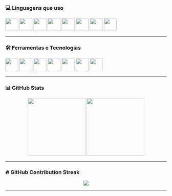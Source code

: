### 💻 Linguagens que uso
<p>
  <img src="https://cdn.jsdelivr.net/gh/devicons/devicon@latest/icons/html5/html5-original.svg" width="40" height="40"/>
  <img src="https://cdn.jsdelivr.net/gh/devicons/devicon@latest/icons/css3/css3-original.svg" width="40" height="40"/>
  <img src="https://cdn.jsdelivr.net/gh/devicons/devicon@latest/icons/javascript/javascript-original.svg" width="40" height="40"/>
  <img src="https://cdn.jsdelivr.net/gh/devicons/devicon@latest/icons/typescript/typescript-original.svg" width="40" height="40"/>        
  <img src="https://cdn.jsdelivr.net/gh/devicons/devicon@latest/icons/go/go-original.svg" width="40" height="40"/>
  <img src="https://cdn.jsdelivr.net/gh/devicons/devicon@latest/icons/ruby/ruby-original.svg" width="40" height="40"/>
  <img src="https://cdn.jsdelivr.net/gh/devicons/devicon@latest/icons/java/java-original.svg" width="40" height="40"/>
  <img src="https://icon.icepanel.io/Technology/svg/Docker.svg" width="40" height="40"/>
</p>

---

### 🛠️ Ferramentas e Tecnologias
<p>
  <img src="https://cdn.jsdelivr.net/gh/devicons/devicon@latest/icons/postgresql/postgresql-original.svg" width="40" height="40"/>
  <img src="https://cdn.jsdelivr.net/gh/devicons/devicon@latest/icons/postman/postman-original.svg" width="40" height="40"/>
  <img src="https://cdn.jsdelivr.net/gh/devicons/devicon@latest/icons/linux/linux-original.svg" width="40" height="40"/>
  <img src="https://cdn.jsdelivr.net/gh/devicons/devicon@latest/icons/git/git-original.svg" width="40" height="40"/>
  <img src="https://icon.icepanel.io/Technology/svg/Docker.svg" width="40" height="40"/>
  <img src="https://cdn.jsdelivr.net/gh/devicons/devicon@latest/icons/apache/apache-original.svg" width="40" height="40"/>
  <img src="https://cdn.jsdelivr.net/gh/devicons/devicon@latest/icons/traefikproxy/traefikproxy-original.svg" width="40" height="40"/>
</p>

---

### 📊 GitHub Stats

<div align="center">
  <img height="180em" src="https://github-readme-stats.vercel.app/api?username=leolucena22&show_icons=true&theme=tokyonight&include_all_commits=true&count_private=true"/>
  <img height="180em" src="https://github-readme-stats.vercel.app/api/top-langs/?username=leolucena22&layout=compact&langs_count=7&theme=tokyonight"/>
</div>

---

### 🔥 GitHub Contribution Streak

<p align="center">
  <img src="https://github-readme-streak-stats.herokuapp.com/?user=leolucena22&theme=tokyonight&hide_border=false"/>
</p>

---

<!-- ### 🐍 Snake do GitHub (contribuições animadas)

<p align="center">
  <img src="https://github.com/leolucena22/leolucena22/blob/output/github-contribution-grid-snake.svg" />
</p> -->
